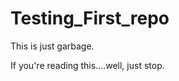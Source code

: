 Testing_First_repo
==================

This is just garbage.

If you're reading this....well, just stop.
